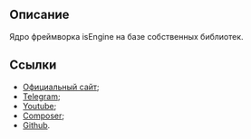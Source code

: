 ## Описание

Ядро фреймворка isEngine на базе собственных библиотек.

## Ссылки

* [Официальный сайт](https://isengine.org);
* [Telegram](https://t.me/isengine);
* [Youtube](https://www.youtube.com/channel/UCLMf_v8P2O5JQ8ec6zkquDw);
* [Composer](https://packagist.org/packages/isengine/);
* [Github](https://github.com/isengine).

